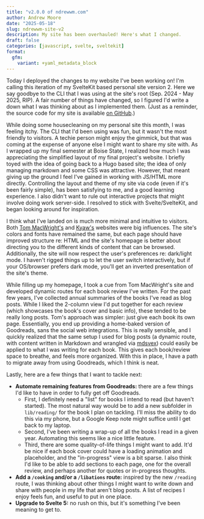 ```yaml
---
title: "v2.0.0 of ndrewwm.com"
author: Andrew Moore
date: "2025-05-18"
slug: ndrewwm-site-v2
description: My site has been overhauled! Here's what I changed.
draft: false
categories: [javascript, svelte, sveltekit]
format:
  gfm:
    variant: +yaml_metadata_block
---
```


Today I deployed the changes to my website I've been working on! I'm calling this iteration of my SvelteKit based personal site version 2. Here we say goodbye to the CLI that I was using at the site's root (Sep. 2024 - May 2025, RIP). A fair number of things have changed, so I figured I'd write a down what I was thinking about as I implemented them. (Just as a reminder, the source code for my site is available [on GitHub](https://github.com/ndrewwm/svelteblog).)

While doing some housecleaning on my personal site this month, I was feeling itchy. The CLI that I'd been using was fun, but it wasn't the most friendly to visitors. A techie person might enjoy the gimmick, but that was coming at the expense of anyone else I might want to share my site with. As I wrapped up my final semester at Boise State, I realized how much I was appreciating the simplified layout of my final project's website. I briefly toyed with the idea of going back to a Hugo based site; the idea of only managing markdown and some CSS was attractive. However, that meant giving up the ground I feel I've gained in working with JS/HTML more directly. Controlling the layout and theme of my site via code (even if it's been fairly simple), has been satisfying to me, and a good learning experience. I also didn't want to rule out interactive projects that might involve doing work server-side. I resolved to stick with Svelte/SvelteKit, and began looking around for inspiration.

I think what I've landed on is much more minimal and intuitive to visitors. Both [Tom MacWright's](https://macwright.com) and [Kyaw's](https://kyswtn.com) websites were big influences. The site's colors and fonts have remained the same, but each page should have improved structure re: HTML and the site's homepage is better about directing you to the different kinds of content that can be browsed. Additionally, the site will now respect the user's preferences re: dark/light mode. I haven't rigged things up to let the user switch interactively, but if your OS/browser prefers dark mode, you'll get an inverted presentation of the site's theme.

While filling up my homepage, I took a cue from Tom MacWright's site and developed dynamic routes for each book review I've written. For the past few years, I've collected annual summaries of the books I've read as blog posts. While I liked the 2-column view I'd put together for each review (which showcases the book's cover and basic info), these tended to be really long posts. Tom's approach was simpler: just give each book its own page. Essentially, you end up providing a home-baked version of Goodreads, sans the social web integrations. This is really sensible, and I quickly realized that the same setup I used for blog posts (a dynamic route, with content written in Markdown and wrangled via [mdsvex](https://mdsvex.pngwn.io/)) could easily be applied to what I was writing for each book. This gives each book/review space to breathe, and feels more organized. With this in place, I have a path to migrate away from using Goodreads, which I think is neat.

Lastly, here are a few things that I want to tackle next:

- **Automate remaining features from Goodreads:** there are a few things I'd like to have in order to fully get off Goodreads.
  - First, I definitely need a "list" for books I intend to read (but haven't started). The most natural way would be to add a new subfolder in `lib/reading/` for the book I plan on tackling. I'll miss the ability to do this via my phone, but a Google Keep note might suffice until I get back to my laptop.
  - Second, I've been writing a wrap-up of all the books I read in a given year. Automating this seems like a nice little feature.
  - Third, there are some quality-of-life things I might want to add. It'd be nice if each book cover could have a loading animation and placeholder, and the "in-progress" view is a bit sparse. I also think I'd like to be able to add sections to each page, one for the overall review, and perhaps another for quotes or in-progress thoughts.
- **Add a `/cooking` and/or a `/libations` route:** inspired by the new `/reading` route, I was thinking about other things I might want to write down and share with people in my life that aren't blog posts. A list of recipes I enjoy feels fun, and useful to put in one place.
- **Upgrade to Svelte 5:** no rush on this, but it's something I've been meaning to get to.

